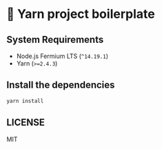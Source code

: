 # 📄 Yarn project boilerplate

## System Requirements

- Node.js Fermium LTS (`^14.19.1`)
- Yarn (`>=2.4.3`)

## Install the dependencies

```sh
yarn install
```

## LICENSE

MIT
